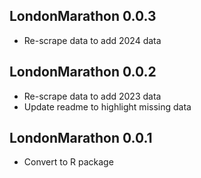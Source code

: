 ## LondonMarathon 0.0.3

* Re-scrape data to add 2024 data

## LondonMarathon 0.0.2

* Re-scrape data to add 2023 data
* Update readme to highlight missing data

## LondonMarathon 0.0.1

* Convert to R package